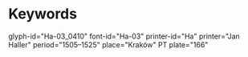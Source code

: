 # Keywords
glyph-id="Ha-03_0410"
font-id="Ha-03"
printer-id="Ha"
printer="Jan Haller"
period="1505–1525"
place="Kraków"
PT plate="166"
